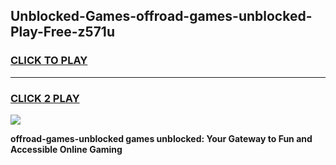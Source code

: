 
## Unblocked-Games-offroad-games-unblocked-Play-Free-z571u
<h3>
<a href="https://premium76.site?title=offroad-games-unblocked&ref=09A">CLICK TO PLAY</a></h3>
<hr>

<h3>
<a href="https://premium76.site?title=offroad-games-unblocked&ref=09A">CLICK 2 PLAY</a>
  
</h3>

<a href="https://premium76.site?title=offroad-games-unblocked&ref=09A"><img src="https://clearcache.store/games.png"></a>


**offroad-games-unblocked games unblocked: Your Gateway to Fun and Accessible Online Gaming**
